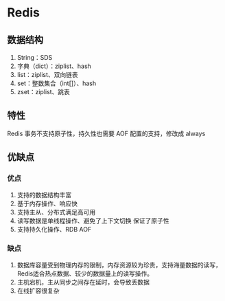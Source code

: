 # Redis

## 数据结构

1. String：SDS
2. 字典（dict）：ziplist、hash
3. list：ziplist、双向链表
4. set：整数集合（int[]）、hash
5. zset：ziplist、跳表

## 特性

Redis 事务不支持原子性，持久性也需要 AOF 配置的支持，修改成 always

## 优缺点

### 优点

1. 支持的数据结构丰富
2. 基于内存操作、响应快
3. 支持主从、分布式满足高可用
4. 读写数据是单线程操作、避免了上下文切换 保证了原子性
5. 支持持久化操作、RDB AOF

### 缺点

1. 数据库容量受到物理内存的限制，内存资源较为珍贵，支持海量数据的读写，Redis适合热点数据、较少的数据量上的读写操作。
2. 主机宕机，主从同步之间存在延时，会导致丢数据
3. 在线扩容很复杂
